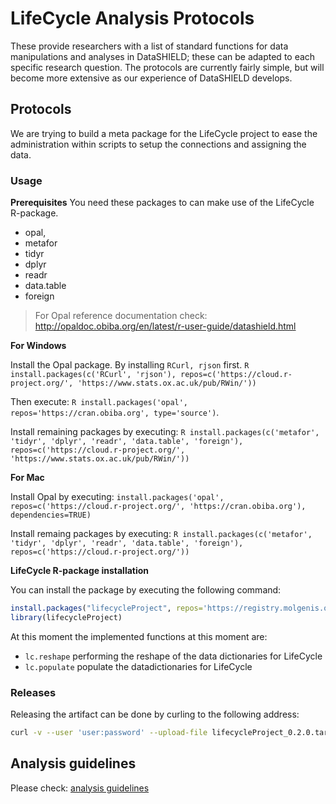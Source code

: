 # LifeCycle Analysis Protocols
These provide researchers with a list of standard functions for data manipulations and analyses in DataSHIELD; these can be adapted to each specific research question. The protocols are currently fairly simple, but will become more extensive as our experience of DataSHIELD develops.

## Protocols
We are trying to build a meta package for the LifeCycle project to ease the administration within scripts to setup the connections and assigning the data.

### Usage

**Prerequisites**
You need these packages to can make use of the LifeCycle R-package.

* opal,
* metafor
* tidyr
* dplyr
* readr
* data.table
* foreign

> For Opal reference documentation check: http://opaldoc.obiba.org/en/latest/r-user-guide/datashield.html

**For Windows**

Install the Opal package. By installing ```RCurl, rjson``` first.
```R install.packages(c('RCurl', 'rjson'), repos=c('https://cloud.r-project.org/', 'https://www.stats.ox.ac.uk/pub/RWin/'))```

Then execute: ```R install.packages('opal', repos='https://cran.obiba.org', type='source')```.

Install remaining packages by executing:
```R install.packages(c('metafor', 'tidyr', 'dplyr', 'readr', 'data.table', 'foreign'), repos=c('https://cloud.r-project.org/', 'https://www.stats.ox.ac.uk/pub/RWin/'))```

**For Mac**

Install Opal by executing:
```install.packages('opal', repos=c('https://cloud.r-project.org/', 'https://cran.obiba.org'), dependencies=TRUE)```

Install remaing packages by executing:
```R install.packages(c('metafor', 'tidyr', 'dplyr', 'readr', 'data.table', 'foreign'), repos=c('https://cloud.r-project.org/'))```

**LifeCycle R-package installation**

You can install the package by executing the following command:

```R
install.packages("lifecycleProject", repos='https://registry.molgenis.org/repository/R/', dependencies = TRUE)
library(lifecycleProject)
```

At this moment the implemented functions at this moment are:

- ```lc.reshape``` performing the reshape of the data dictionaries for LifeCycle
- ```lc.populate``` populate the datadictionaries for LifeCycle

### Releases
Releasing the artifact can be done by curling to the following address:

```bash
curl -v --user 'user:password' --upload-file lifecycleProject_0.2.0.tar.gz https://registry.molgenis.org/repository/r-hosted/src/contrib/lifecycleProject_0.2.0.tar.gz 
```

## Analysis guidelines
Please check: [analysis guidelines](ANALYSIS_GUIDELINES.md)
